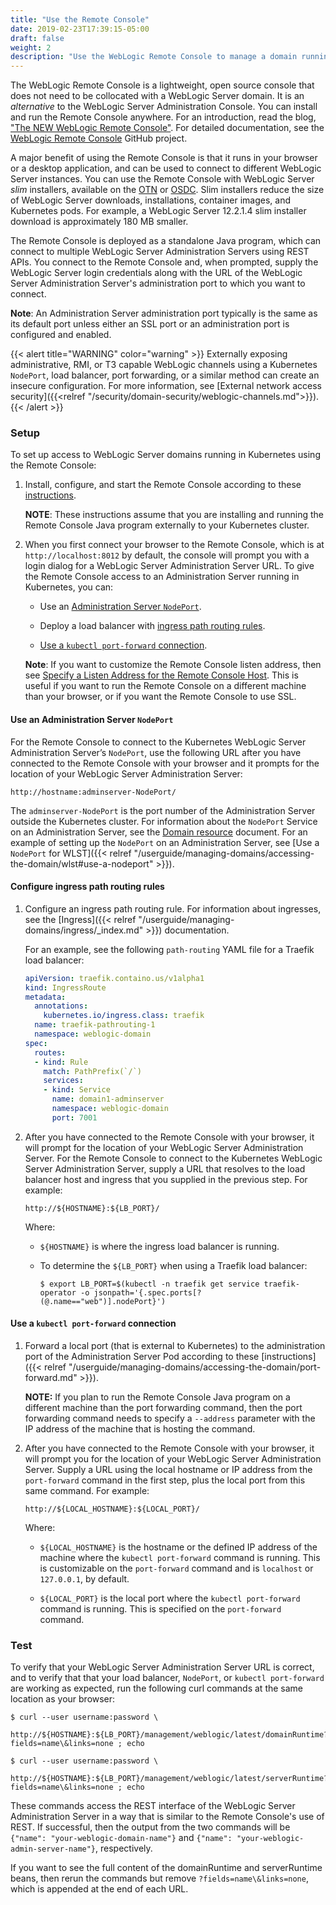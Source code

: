```yaml
---
title: "Use the Remote Console"
date: 2019-02-23T17:39:15-05:00
draft: false
weight: 2
description: "Use the WebLogic Remote Console to manage a domain running in Kubernetes."
---
```


The WebLogic Remote Console is a lightweight, open source console that does not need to be collocated with a WebLogic Server domain.
It is an _alternative_ to the WebLogic Server Administration Console.
You can install and run the Remote Console anywhere. For an introduction, read the blog, ["The NEW WebLogic Remote Console"](https://blogs.oracle.com/weblogicserver/new-weblogic-server-remote-console).
For detailed documentation, see the [WebLogic Remote Console](https://github.com/oracle/weblogic-remote-console) GitHub project.

A major benefit of using the Remote Console is that it runs in your browser or a desktop application, and can be used to connect to different WebLogic Server instances.
You can use the Remote Console with WebLogic Server _slim_ installers, available on the [OTN](https://www.oracle.com/middleware/technologies/weblogic-server-installers-downloads.html)
or [OSDC](https://edelivery.oracle.com/osdc/faces/Home.jspx;jsessionid=LchBX6sgzwv5MwSaamMxrIIk-etWJLb0IyCet9mcnqAYnINXvWzi!-1201085350).
Slim installers reduce the size of WebLogic Server downloads, installations, container images, and Kubernetes pods.
For example, a WebLogic Server 12.2.1.4 slim installer download is approximately 180 MB smaller.

The Remote Console is deployed as a standalone Java program, which can connect to multiple WebLogic Server Administration Servers using REST APIs.
You connect to the Remote Console and, when prompted, supply the WebLogic Server login credentials
along with the URL of the WebLogic Server Administration Server's administration port to which you want to connect.

**Note**:  An Administration Server administration port typically is the same as its default port unless either an SSL port or an administration port is configured and enabled.

{{< alert title="WARNING" color="warning" >}}
Externally exposing administrative, RMI, or T3 capable WebLogic channels
using a Kubernetes `NodePort`, load balancer,
port forwarding, or a similar method can create an insecure configuration.
For more information, see [External network access security]({{<relref "/security/domain-security/weblogic-channels.md">}}).
{{< /alert >}}


### Setup

To set up access to WebLogic Server domains running in Kubernetes using the Remote Console:

1. Install, configure, and start the Remote Console according to these [instructions](https://github.com/oracle/weblogic-remote-console/blob/master/site/install_config.md).

   **NOTE**: These instructions assume that you are installing and running the Remote Console Java program externally to your Kubernetes cluster.

1. When you first connect your browser to the Remote Console, which is at `http://localhost:8012` by default, the console will prompt you with a login dialog for a WebLogic Server Administration Server URL. To give the Remote Console access to an Administration Server running in Kubernetes, you can:
   * Use an [Administration Server `NodePort`](#use-an-administration-server-nodeport).

   * Deploy a load balancer with [ingress path routing rules](#configure-ingress-path-routing-rules).

   * [Use a `kubectl port-forward` connection](#use-a-kubectl-port-forward-connection).

   **Note**: If you want to customize the Remote Console listen address,
     then see [Specify a Listen Address for the Remote Console Host](https://github.com/oracle/weblogic-remote-console/blob/master/site/install_config.md#remote). This is useful if you want to run the Remote Console
     on a different machine than your browser, or if you want the Remote Console to use SSL.


#### Use an Administration Server `NodePort`

For the Remote Console to connect to the Kubernetes WebLogic Server Administration Server’s `NodePort`, use the following URL after you have connected to the Remote Console
with your browser and it
prompts for the location of your WebLogic Server Administration Server:

```
http://hostname:adminserver-NodePort/
```

The `adminserver-NodePort` is the port number of the Administration Server outside the Kubernetes cluster.
For information about the `NodePort` Service on an Administration Server, see the [Domain resource](https://github.com/oracle/weblogic-kubernetes-operator/blob/main/documentation/domains/Domain.md) document.
For an example of setting up the `NodePort` on an Administration Server,
see [Use a `NodePort` for WLST]({{< relref "/userguide/managing-domains/accessing-the-domain/wlst#use-a-nodeport" >}}).

#### Configure ingress path routing rules

1. Configure an ingress path routing rule. For information about ingresses, see the [Ingress]({{< relref "/userguide/managing-domains/ingress/_index.md" >}}) documentation.

   For an example, see the following `path-routing` YAML file for a Traefik load balancer:

   ```yaml
   apiVersion: traefik.containo.us/v1alpha1
   kind: IngressRoute
   metadata:
     annotations:
       kubernetes.io/ingress.class: traefik
     name: traefik-pathrouting-1
     namespace: weblogic-domain
   spec:
     routes:
     - kind: Rule
       match: PathPrefix(`/`)
       services:
       - kind: Service
         name: domain1-adminserver
         namespace: weblogic-domain
         port: 7001
   ```


1. After you have connected to the Remote Console with your browser,
   it will prompt for the location of your WebLogic Server Administration
   Server.
   For the Remote Console to connect to the Kubernetes WebLogic Server Administration Server, supply a URL that resolves to the load balancer host and ingress that you supplied in the previous step. For example:

   ```
   http://${HOSTNAME}:${LB_PORT}/
   ```
   Where:

     * `${HOSTNAME}` is where the ingress load balancer is running.

     * To determine the `${LB_PORT}` when using a Traefik load balancer:

        `$ export LB_PORT=$(kubectl -n traefik get service traefik-operator -o jsonpath='{.spec.ports[?(@.name=="web")].nodePort}')`

#### Use a `kubectl port-forward` connection

1. Forward a local port (that is external to
   Kubernetes) to the administration port of the
   Administration Server Pod according to these
   [instructions]({{< relref "/userguide/managing-domains/accessing-the-domain/port-forward.md" >}}).

   **NOTE:** If you plan to run the Remote Console Java program
   on a different machine than the port forwarding command,
   then the port forwarding command needs to specify a `--address` parameter
   with the IP address of the machine that is hosting the command.

1. After you have connected to the Remote Console with your browser,
   it will prompt you for the location of your WebLogic Server Administration
   Server.
   Supply a URL using the local hostname or IP address
   from the `port-forward` command in the first step, plus the local port from
   this same command. For example:

   ```
   http://${LOCAL_HOSTNAME}:${LOCAL_PORT}/
   ```
   Where:

     * `${LOCAL_HOSTNAME}` is the hostname or the defined IP address of the machine
       where the `kubectl port-forward` command is running. This is
       customizable on the `port-forward` command and is `localhost`
       or `127.0.0.1`, by default.

     * `${LOCAL_PORT}` is the local port where the `kubectl port-forward` command is running.
       This is specified on the `port-forward` command.

### Test

To verify that your WebLogic Server Administration Server URL is correct, and to verify that that your load balancer,
`NodePort`, or `kubectl port-forward` are working as expected, run the following curl commands at the same location as your browser:


```
$ curl --user username:password \
     http://${HOSTNAME}:${LB_PORT}/management/weblogic/latest/domainRuntime?fields=name\&links=none ; echo

$ curl --user username:password \
     http://${HOSTNAME}:${LB_PORT}/management/weblogic/latest/serverRuntime?fields=name\&links=none ; echo
```

These commands access the REST interface of the WebLogic Server Administration Server in a way that is similar to the Remote Console's use of REST.
If successful, then the output from the two commands will be `{"name": "your-weblogic-domain-name"}` and `{"name": "your-weblogic-admin-server-name"}`, respectively.

If you want to see the full content of the domainRuntime and serverRuntime beans, then rerun the commands
but remove `?fields=name\&links=none`, which is appended at the end of each URL.
